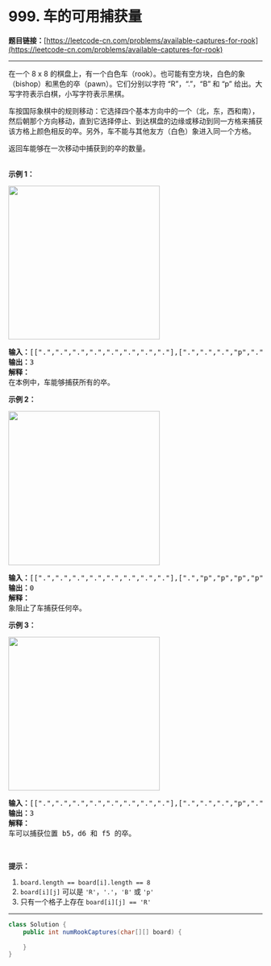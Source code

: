 # 999. 车的可用捕获量

**题目链接：**[https://leetcode-cn.com/problems/available-captures-for-rook](https://leetcode-cn.com/problems/available-captures-for-rook)

---

<div class="content__1Y2H">
 <div class="notranslate">
  <p>在一个 8 x 8 的棋盘上，有一个白色车（rook）。也可能有空方块，白色的象（bishop）和黑色的卒（pawn）。它们分别以字符 “R”，“.”，“B” 和 “p” 给出。大写字符表示白棋，小写字符表示黑棋。</p> 
  <p>车按国际象棋中的规则移动：它选择四个基本方向中的一个（北，东，西和南），然后朝那个方向移动，直到它选择停止、到达棋盘的边缘或移动到同一方格来捕获该方格上颜色相反的卒。另外，车不能与其他友方（白色）象进入同一个方格。</p> 
  <p>返回车能够在一次移动中捕获到的卒的数量。<br> &nbsp;</p> 
  <p><strong>示例 1：</strong></p> 
  <p><img style="height: 305px; width: 300px;" src="/aliyun-lc-upload/uploads/2019/02/23/1253_example_1_improved.PNG" alt=""></p> 
  <pre class="language-text"><strong>输入：</strong>[[".",".",".",".",".",".",".","."],[".",".",".","p",".",".",".","."],[".",".",".","R",".",".",".","p"],[".",".",".",".",".",".",".","."],[".",".",".",".",".",".",".","."],[".",".",".","p",".",".",".","."],[".",".",".",".",".",".",".","."],[".",".",".",".",".",".",".","."]]
<strong>输出：</strong>3
<strong>解释：
</strong>在本例中，车能够捕获所有的卒。
</pre> 
  <p><strong>示例 2：</strong></p> 
  <p><img style="height: 306px; width: 300px;" src="/aliyun-lc-upload/uploads/2019/02/23/1253_example_2_improved.PNG" alt=""></p> 
  <pre class="language-text"><strong>输入：</strong>[[".",".",".",".",".",".",".","."],[".","p","p","p","p","p",".","."],[".","p","p","B","p","p",".","."],[".","p","B","R","B","p",".","."],[".","p","p","B","p","p",".","."],[".","p","p","p","p","p",".","."],[".",".",".",".",".",".",".","."],[".",".",".",".",".",".",".","."]]
<strong>输出：</strong>0
<strong>解释：
</strong>象阻止了车捕获任何卒。
</pre> 
  <p><strong>示例 3：</strong></p> 
  <p><img style="height: 305px; width: 300px;" src="/aliyun-lc-upload/uploads/2019/02/23/1253_example_3_improved.PNG" alt=""></p> 
  <pre class="language-text"><strong>输入：</strong>[[".",".",".",".",".",".",".","."],[".",".",".","p",".",".",".","."],[".",".",".","p",".",".",".","."],["p","p",".","R",".","p","B","."],[".",".",".",".",".",".",".","."],[".",".",".","B",".",".",".","."],[".",".",".","p",".",".",".","."],[".",".",".",".",".",".",".","."]]
<strong>输出：</strong>3
<strong>解释： </strong>
车可以捕获位置 b5，d6 和 f5 的卒。
</pre> 
  <p>&nbsp;</p> 
  <p><strong>提示：</strong></p> 
  <ol> 
   <li><code>board.length == board[i].length == 8</code></li> 
   <li><code>board[i][j]</code> 可以是&nbsp;<code>'R'</code>，<code>'.'</code>，<code>'B'</code>&nbsp;或&nbsp;<code>'p'</code></li> 
   <li>只有一个格子上存在&nbsp;<code>board[i][j] == 'R'</code></li> 
  </ol> 
 </div>
</div>

---

```java
class Solution {
    public int numRookCaptures(char[][] board) {
        
    }
}
```